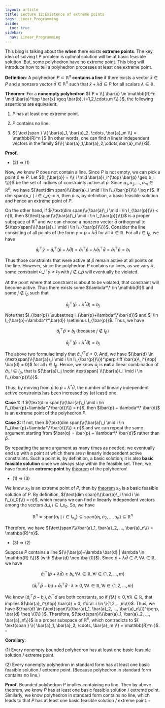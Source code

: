 ```yaml
---
layout: article
title: Lecture 12:Existence of extreme points
tags: Linear_Programming
aside:
  toc: true
sidebar:
  nav: Linear_Programming
---
```


This blog is talking about the <b>when</b> there exists <b>extreme points</b>. The key idea of solving LP problem is optimal solution will be at basic feasible solution. But, some polyhedron have no extreme point. This blog will introduce how to tell a polyhedron processes at least one extreme point.

<!--more--> 

<b>Definition</b>: A polyhedron ${ P \subset \mathbb{R}^n }$ <b>contains a line</b> if there exists a vector ${ \bar{x} \in P }$ and a nonzero vector ${ \bar{d} \in \mathbb{R}^n }$ such that ${ \bar{x} + \lambda \bar{d} \in P }$ for all scalars ${ \lambda \in \mathbb{R} }$.

<b>Theorem</b>: For a **nonempty polyhedron** ${ P = \\{ \bar{x} \in \mathbb{R}^n \mid \bar{a}^\top \bar{x} \geq \bar{b}, i=1,2,\cdots,m \\} }$, the following assertions are equivalent:

1. ${ P }$ has at least one extreme point.

2. ${ P }$ contains no line.

3. ${ \text{span } \\{ \bar{a}_1, \bar{a}_2, \cdots, \bar{a}_m \\} = \mathbb{R}^n }$ (In other words, one can find $n$ linear independent vectors in the family ${\\{ \bar{a}_1,\bar{a}_2,\cdots,\bar{a}_m\\}}$).

**Proof.**

* (2) $\Rightarrow$ (1) 

Now, we know $P$ does not contain a line. Since $P$ is not empty, we can pick a point $\bar{p} \in P$. Let ${I_{\bar{p}} = \\{ i \mid \bar{a}\_i^{\top} \bar{p} \geq b_i \\}}$ be the set of indices of constraints active at $\bar{p}$. Since $\bar{a}_1, \bar{a}_2, ..., \bar{a}_m \in \mathbb{R}^n$, we have ${\text{dim span}\\{\bar{a}_i \mid i \in I\_{\bar{p}}\\} \leq n}$. If $\text{dim span}\{\bar{a}\_i \mid i \in I\_{\bar{p}}\} = n$, then $\bar{p}$ is, by definition, a basic feasible solution and hence an extreme point of $P$.

On the other hand, if ${\text{dim span}\\{\bar{a}\_i \mid i \in I_{\bar{p}}\\} < n}$, then ${\text{span}\\{\bar{a}\_i \mid i \in I_{\bar{p}}\\}}$ is a proper subspace of $\mathbb{R}^n$ and we can choose a nonzero vector $\bar{d}$ orthogonal to ${\text{span}\\{\bar{a}\_i \mid i \in I\_{\bar{p}}\\}}$. Consider the line consisting of all points of the form $\bar{y} = \bar{p} + \lambda \bar{d}$ for all $\lambda \in \mathbb{R}$. For all $i \in I_{\bar{p}}$, we have 

$$
\bar{a}_i^{\top}\bar{y} = \bar{a}_i^{\top}(\bar{p} + \lambda \bar{d}) = \bar{a}_i^{\top}\bar{p} + \lambda \bar{a}_i^{\top}\bar{d} = \bar{a}_i^{\top}\bar{p} = b_i
$$

Thus those constraints that were active at $\bar{p}$ remain active at all points on the line. However, since the polyhedron $P$ contains no lines, as we vary $\lambda$, some constraint $\bar{a}\_j^{\top}\bar{y} \geq b_j$ with $j \not\in I\_{\bar{p}}$ will eventually be violated.

At the point where that constraint is about to be violated, that constraint will become active.
Thus there exists some $\lambda^\* \in \mathbb{R}$ and some $j \not\in I_{\bar{p}}$ such that

$$
\bar{a}_j^{\top}(\bar{p} + \lambda^* \bar{d}) = b_j
$$

Note that $I_{\bar{p}} \subsetneq I_{\bar{p}+\lambda^\*\bar{d}}$ and $j \in I_{\bar{p}+\lambda^\*\bar{d}} \setminus I_{\bar{p}}$. Thus, we have

$$
\bar{a}_j^{\top} \bar{p} \neq b_j \text{ (because } j \not\in I_{\bar{p}})
$$

$$
\bar{a}_j^{\top}(\bar{p} + \lambda^* \bar{d}) = b_j
$$


The above two formulae imply that $\bar{a}\_j^\top \bar{d} \neq 0$. And, we have ${\bar{d} \in (\text{span}\\{\bar{a}\_i \mid i \in I\_{\bar{p}}\\})^\perp \iff \bar{a}\_i^{\top} \bar{d} = 0}$ for all $i \in I_{\bar{p}}$. Hence, we know $\bar{a}_j$ is **not** a linear combination of $\bar{a}_i, i\in I_{\bar{p}}$, that is ${\bar{a}\_j \notin \text{span} \\{\bar{a}\_i \mid i \in I\_{\bar{p}}\\}}$.

Thus, by moving from $\bar{p}$ to $\bar{p} + \lambda^* \bar{d}$, the number of linearly independent active constraints has been increased by (at least) one.

**Case 1:** If ${\text{dim span}\\{\bar{a}\_i \mid i \in I\_{\bar{p}+\lambda^\*\bar{d}}\\} = n}$, then $\bar{p} + \lambda^\* \bar{d}$ is an extreme point of the polyhedron $P$.

**Case 2:** If not, then ${\text{dim span}\\{\bar{a}\_i \mid i \in I\_{\bar{p}+\lambda^\*\bar{d}}\\} < n}$ and we can repeat the same argument starting from $\bar{q} = \bar{p} + \lambda^\* \bar{d}$ rather than $\bar{p}$.

By repeating the same argument as many times as needed, we eventually end up with a point at which there are $n$ linearly independent active constraints. Such a point is, by definition, a basic solution; it is also **basic feasible solution** since we always stay within the feasible set. Then, we have found an **extreme point** by [theorem](https://wu-haonan.github.io/2023/09/11/LP_Lec_9.html#equivalence-of-three-characterizations) of the polyhedron!

* (1) $\Rightarrow$ (3)

We know $x_0$ is an extreme point of $P$, then by [theorem](https://wu-haonan.github.io/2023/09/11/LP_Lec_9.html#equivalence-of-three-characterizations) $x_0$ is a basic feasible solution of $P$. By definition, ${\text{dim span}\\{\bar{a}\_i \mid i \in I\_{x_0}\\} = n}$, which means we can find $n$ linearly independent vectors among the vectors $\bar{a}\_i,i \in I\_{x_0}$. So, we have

$$
\mathbb{R}^n = \text{span}\{\bar{a}_i \mid i \in I_{x_0}\} \subseteq \text{span}\{\bar{a}_1, \bar{a}_2, ..., \bar{a}_n\} \subseteq \mathbb{R}^n
$$

Therefore, we have ${\text{span}\\{\bar{a}_1, \bar{a}_2, ..., \bar{a}_n\\} = \mathbb{R}^n}$.

* (3) $\Rightarrow$ (2)

Suppose $P$ contains a line ${\\{\bar{p}+\lambda \bar{d} | \lambda \in \mathbb{R} \\}}$ (with $\bar{d} \neq \bar{0}$). Since $\bar{p} + \lambda \bar{d} \in P, \forall \lambda \in \mathbb{R}$, we have

$$
\bar{a}_i^{\top} (\bar{p} + \lambda \bar{d}) \geq b_i, \forall \lambda \in \mathbb{R}, \forall i \in \{1,2,...,m\}
$$

$$
(\bar{a}_i^{\top} \bar{p} - b_i) + \bar{a}_i^{\top} \bar{d} \cdot \lambda \geq 0, \forall \lambda \in \mathbb{R}, \forall i \in \{1,2,...,m\}
$$

We know $(\bar{a}_i^{\top} \bar{p} - b_i), \bar{a}_i^{\top} \bar{d}$ are both constants, so if $f(\lambda) \geq 0, \forall \lambda \in \mathbb{R}$, that implies ${\bar{a}_i^{\top} \bar{d} = 0, \forall i \in \\{1,2,...,m\\}}$. Thus, we have ${\bar{d} \in (\text{span}\\{\bar{a}_1, \bar{a}_2, ..., \bar{a}_n\\})^\perp, \bar{d} \neq \{0\} }$. Therefore, ${\text{span}\\{\bar{a}_1, \bar{a}_2, ..., \bar{a}_n\\}}$ is a proper subspace of $\mathbb{R}^n$, which contradicts to ${ \text{span } \\{ \bar{a}_1, \bar{a}_2, \cdots, \bar{a}_m \\} = \mathbb{R}^n }$.  $\square$



<b>Corollary</b>: 

(1) Every nonempty bounded polyhedron has at least one basic feasible solution / extreme point.

(2) Every nonempty polyhedron in standard form has at least one basic feasible solution / extreme point. (Because polyhedron in standard form contains no line.)

**Proof**. Bounded polyhedron $P$ implies containing no line. Then by above theorem, we know $P$ has at least one basic feasible solution / extreme point. Similarly, we know polyhedron in standard form contains no line, which leads to that $P$ has at least one basic feasible solution / extreme point. $\square$